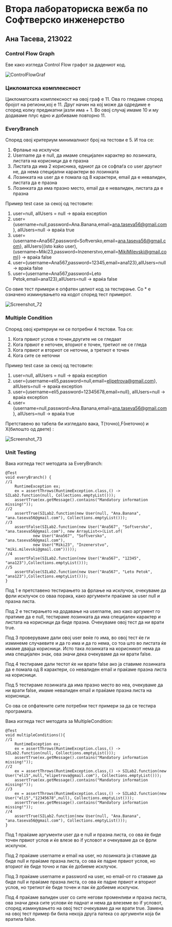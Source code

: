 # Втора лабораториска вежба по Софтверско инженерство
## Ана Тасева, 213022
### Control Flow Graph

Еве како изгледа Control Flow графот за дадениот код.

![ControlFlowGraf](https://github.com/anataseva1/SI_2023_lab2_213022/assets/109041580/00366edf-fc79-4d7f-8133-89a1e5168761)


### Цикломатска комплексност

Цикломатската комплексност на овој граф е 11. Ова го гледаме според бројот на региони,кој е 11. Друг начин на кој може да одредиме е според колку предикатни јазли има + 1. Во овој случај имаме 10 и му додаваме плус едно и добиваме повторно 11.

### EveryBranch 

Според овој критериум минималниот број на тестови е 5. И тоа се:

1. Фрлање на исклучок
2. Username да е null, да имаме специјален карактер во лозинката, листата на корисници да е празна
3. Листата да има 2 корисника, едниот да се софпаѓа со user другиот не, да нема специјални карактери во лозинката
4. Лозинката на user да е помала од 8 карактери, email да е невалиден, листата да е празна
5. Лозинката да има празно место, email да е невалиден, листата да е празна

Пример test case за секој од тестовите:

1. user=null, allUsers = null -> враќа exception
2. user={username=null,password=Ana.Banana,email=ana.taseva56@gmail.com}, allUsers=null -> враќа true
3. user={username=Ana567,password=Softversko,email=ana.taseva56@gmail.com}, allUsers{(isto kako user),(username=Miki23,password=Inzenerstvo,email=MikiMilevski@gmail.com)} -> враќа false
4. user={username=Ana567,password=12345,email=ana123},allUsers=null -> враќа false
5. user={username=Ana567,password=Leto Petok,email=ana123},allUsers=null -> враќа false

Со овие тест примери е опфатен целиот код за тестирање. Со * е означено изминувањето на кодот според тест примерот.

![Screenshot_72](https://github.com/anataseva1/SI_2023_lab2_213022/assets/109041580/0fe5fb40-f4d7-48aa-8929-395d8517f66d)



### Multiple Condition

Според овој критериум ни се потребни 4 тестови. Тоа се:

1. Кога првиот услов е точен,другите не се гледаат
2. Кога првиот е неточен, вториот е точен, третиот не се гледа
3. Кога првиот и вториот се неточни, а третиот е точен
4. Кога сите се неточни

Пример test case за секој од тестовите:

1. user=null, allUsers = null -> враќа exception
2. user={username=eli5,password=null,email=elipetrova@gmail.com}, allUsers=null -> враќа exception
3. user={username=eli5,password=12345678,email=null}, allUsers=null -> враќа exception
4. user={username=null,password=Ana.Banana,email=ana.taseva56@gmail.com}, allUsers=null -> враќа true

Претставено во табела би изгледало вака, Т(точно),F(неточно) и Х(билошто од двете) : 

![Screenshot_73](https://github.com/anataseva1/SI_2023_lab2_213022/assets/109041580/cd5cb711-89e1-41f3-946a-93a29a62ca66)



### Unit Testing

Вака изгледа тест методата за EveryBranch: 

    @Test
    void everyBranch() { 
    //1
        RuntimeException ex;
        ex = assertThrows(RuntimeException.class,() -> SILab2.function(null, Collections.emptyList()));
        assertTrue(ex.getMessage().contains("Mandatory information missing!"));
    //2
        assertTrue(SILab2.function(new User(null, "Ana.Banana", "ana.taseva56@gmail.com"), Collections.emptyList()));
    //3
        assertFalse(SILab2.function(new User("Ana567", "Softversko", "ana.taseva56@gmail.com"), new ArrayList<>(List.of(
                new User("Ana567", "Softversko", "ana.taseva56@gmail.com"),
                new User("Miki23", "Inzenerstvo", "miki.milevski@gmail.com")))));
    //4
        assertFalse(SILab2.function(new User("Ana567", "12345", "ana123"),Collections.emptyList()));
    //5
        assertFalse(SILab2.function(new User("Ana567", "Leto Petok", "ana123"),Collections.emptyList()));
    }
   
Под 1 е претставено тестирањето за фрлање на исклучок, очекуваме да фрли исклучок со оваа порака, како аргументи праќаме за user null и празна листа.

Под 2 е тестирањето на додавање на username, ако како аргумент го пратиме да е null, тестираме лозинката да има специјален карактер и листата на корисници да биде празна. Очекуваме овој тест да ни врати true.

Под 3 проверуваме дали овој user веќе го има, во овој тест ќе ги изминеме случаевите и да го има и да го нема, со тоа што во листата ќе имаме двајца корисници. Исто така лозинката на корисникот нема да има специјален знак, ова значи дека очекуваме да ни врати false.

Под 4 тестираме дали тестот ќе ни врати false ако ја ставиме лозинката да е помала од 8 карактери, со невалиден email и праќаме празна листа на корисници.

Под 5 тестираме лозинката да има празно место во неа, очекуваме да ни врати false, имаме невалиден email и  праќаме празна листа на корисници.

Со ова се опфатените сите потребни тест примери за да се тестира програмата. 

Вака изгледа тест методата за MultipleCondition:

    @Test
    void multipleConditions(){
    //1
        RuntimeException ex;
        ex = assertThrows(RuntimeException.class,() -> SILab2.function(null, Collections.emptyList()));
        assertTrue(ex.getMessage().contains("Mandatory information missing!"));
    //2
        ex = assertThrows(RuntimeException.class,() -> SILab2.function(new User("eli5",null,"elipetrova@gmail.com"), Collections.emptyList()));
        assertTrue(ex.getMessage().contains("Mandatory information missing!"));
    //3
        ex = assertThrows(RuntimeException.class,() -> SILab2.function(new User("eli5","12345678",null), Collections.emptyList()));
        assertTrue(ex.getMessage().contains("Mandatory information missing!"));
    //4
        assertTrue(SILab2.function(new User(null, "Ana.Banana", "ana.taseva56@gmail.com"), Collections.emptyList()));
    }

Под 1 праќаме аргументи user да е null и празна листа, со ова ќе биде точен првиот услов и ќе влезе во if условот и очекуваме да се фрли исклучок.

Под 2 праќаме username и email на user, но лозинката ја ставаме да биде null и праќаме празна листа, со ова ќе падне првиот услов, но вториот ќе биде точно и пак ќе добиеме исклучок.

Под 3 праќаме username и password на user, но email-от го ставаме да биде null и праќаме празна листа, со ова ќе падне првиот и вториот услов, но третиот ќе биде точен и пак ќе добиеме исклучок.

Под 4 праќаме валиден user со сите негови променливи и празна листа, ова значи дека сите услови ќе паднат и нема да влеземе во if условот, според изминувањето на овој тест очекуваме да ни врати true. Замена на овој тест пример би била некоја друга патека со аргументи која би вратила false.

